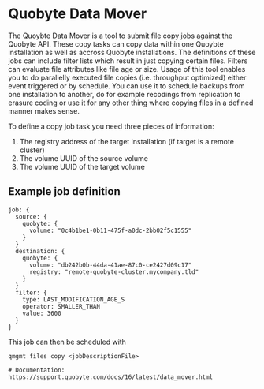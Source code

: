# Quobyte Data Mover

The Quoybte Data Mover is a tool to submit file copy jobs against the Quobyte API. 
These copy tasks can copy data within one Quoybte installation as well as accross 
Quobyte installations. 
The definitions of these jobs can include filter lists which result in just copying 
certain files. Filters can evaluate file attributes like file age or size.
Usage of this tool enables you to do parallelly executed file copies (i.e. throughput optimized) 
either event triggered or by schedule.
You can use it to schedule backups from one installation to another, do for example recodings from replication 
to erasure coding or use it for any other thing where copying files in a defined manner makes sense.

To define a copy job task you need three pieces of information: 

1. The registry address of the target installation (if target is a remote cluster)
2. The volume UUID of the source volume
3. The volume UUID of the target volume


## Example job definition

```
job: {
  source: {
    quobyte: {
      volume: "0c4b1be1-0b11-475f-a0dc-2bb02f5c1555"
    }
  }
  destination: {
    quobyte: {
      volume: "db242b0b-44da-41ae-87c0-ce2427d09c17"
      registry: "remote-quobyte-cluster.mycompany.tld"
    }
  }
  filter: {
    type: LAST_MODIFICATION_AGE_S
    operator: SMALLER_THAN
    value: 3600
  }
}
```

This job can then be scheduled with 

```
qmgmt files copy <jobDescriptionFile>

# Documentation:
https://support.quobyte.com/docs/16/latest/data_mover.html


